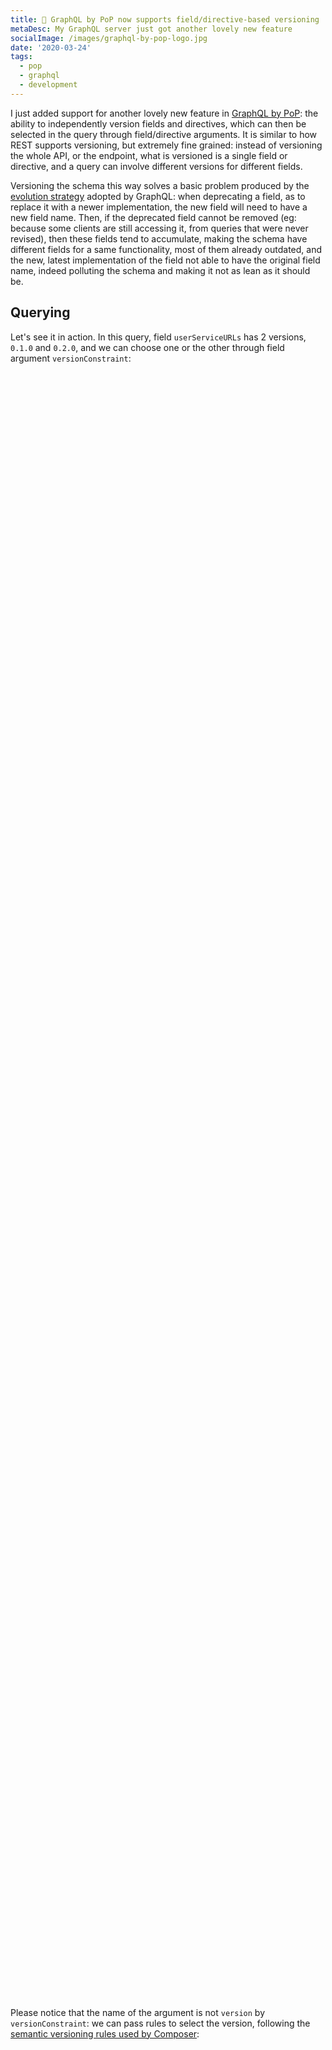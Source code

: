 ```yaml
---
title: 💯 GraphQL by PoP now supports field/directive-based versioning
metaDesc: My GraphQL server just got another lovely new feature
socialImage: /images/graphql-by-pop-logo.jpg
date: '2020-03-24'
tags:
  - pop
  - graphql
  - development
---
```


I just added support for another lovely new feature in [GraphQL by PoP](https://graphql-by-pop.com): the ability to independently version fields and directives, which can then be selected in the query through field/directive arguments. It is similar to how REST supports versioning, but extremely fine grained: instead of versioning the whole API, or the endpoint, what is versioned is a single field or directive, and a query can involve different versions for different fields.

Versioning the schema this way solves a basic problem produced by the [evolution strategy](https://graphql.org/learn/best-practices/#versioning) adopted by GraphQL: when deprecating a field, as to replace it with a newer implementation, the new field will need to have a new field name. Then, if the deprecated field cannot be removed (eg: because some clients are still accessing it, from queries that were never revised), then these fields tend to accumulate, making the schema have different fields for a same functionality, most of them already outdated, and the new, latest implementation of the field not able to have the original field name, indeed polluting the schema and making it not as lean as it should be.

## Querying

Let's see it in action. In this query, field `userServiceURLs` has 2 versions, `0.1.0` and `0.2.0`, and we can choose one or the other through field argument `versionConstraint`:

<div id="graphiql-1st" style="height: 65vh; padding-top: 0; margin-top: 1rem;" class="video-player"></div>

Please notice that the name of the argument is not `version` by `versionConstraint`: we can pass rules to select the version, following the [semantic versioning rules used by Composer](https://getcomposer.org/doc/articles/versions.md#writing-version-constraints):

<div id="graphiql-2nd" style="height: 65vh; padding-top: 0; margin-top: 1rem;" class="video-player"></div>

It works for directives too:

<div id="graphiql-5th" style="height: 65vh; padding-top: 0; margin-top: 1rem;" class="video-player"></div>

## Strategies for versioning

What happens if we do not pass the `versionConstraint`? This depends on the implementation of the API, which can choose what strategy to follow:

**Use the old version by default, until a certain date in which the new version becomes the default:**

Keep using the old version until a certain date, in which the new version will become the default one to use; while in this transition period, ask the developers to explicitly add a version constraint to the old version before that date, through a new `warning` entry in the query:

<div id="graphiql-3rd" style="height: 65vh; padding-top: 0; margin-top: 1rem;" class="video-player"></div>

**Use the latest version, and encourage the users to explicitly state which version to use:**

Use the latest version of the field whenever the `versionConstraint` is not set, and encourage the users to explicitly define which version must be used, showing the list of all available versions for that field through a new `warning` entry:

<div id="graphiql-4th" style="height: 65vh; padding-top: 0; margin-top: 1rem;" class="video-player"></div>

## Choosing the version for all fields in the query

Adding the `versionConstraint` parameter in the GraphQL endpoint itself (set in the [GraphiQL client below](https://newapi.getpop.org/graphiql/?versionConstraint=%5E0.1&query=query%20%7B%0A%20%20%23This%20will%20produce%20version%200.1.0%0A%20%20userServiceURLs%0A%7D) as `/api/endpoint/?versionConstraint=^0.1`) will implicitly define that version constraint in all fields:

<div id="graphiql-6th" style="height: 65vh; padding-top: 0; margin-top: 1rem;" class="video-player"></div>

Any field can still override this default value with its own `versionConstraint`:

<div id="graphiql-7th" style="height: 65vh; padding-top: 0; margin-top: 1rem;" class="video-player"></div>

## Visualizing the schema for some version

We can also add the `versionConstraint` parameter in the GraphQL Voyager to visualize the schema for a specific version. For instance, [in the default schema](https://newapi.getpop.org/graphql-interactive/):

![GraphQL default interactive schema](/images/versioning-field-voyager.jpg)

...field `userServiceURLs` has the following signature, which corresponds to version `0.1.0`:

![Field description for version 0.1.0](/images/versioning-field-version-010.png)

However, when [adding `?versionConstraint=^0.2` to the URL](https://newapi.getpop.org/graphql-interactive/?versionConstraint=^0.2) (which in turn sets this parameter on the endpoint), we can visualize the schema for that version constraint. Then, field `userServiceURLs` has this different signature, corresponding to version `0.2.0`:

![Field description for version 0.2.0](/images/versioning-field-version-020.png)

Please also notice that I have added the field's version as part of the field's description; that is because, currently, GraphQL doesn't feature a version attribute queryable through introspection.

<link href="https://unpkg.com/graphiql/graphiql.min.css" rel="stylesheet" />

<script
  crossorigin
  src="https://unpkg.com/react/umd/react.production.min.js"
></script>
<script
  crossorigin
  src="https://unpkg.com/react-dom/umd/react-dom.production.min.js"
></script>
<script
  crossorigin
  src="https://unpkg.com/graphiql/graphiql.min.js"
></script>

<script>
  const responseText = "Click the \"Execute Query\" button";
  const endpointGraphQLFetcher = (endpoint, graphQLParams) =>
    fetch(endpoint, {
      method: 'post',
      headers: { 'Content-Type': 'application/json' },
      body: JSON.stringify(graphQLParams),
    })
      .then(response => response.json())
      .catch(() => response.text());

  const apiURL = 'https://newapi.getpop.org/api/graphql/';
  const graphQLFetcher = graphQLParams => endpointGraphQLFetcher(apiURL, graphQLParams);

  const versionedAPIURL = `${ apiURL }?versionConstraint=^0.1`;
  const versionedGraphQLFetcher = graphQLParams => endpointGraphQLFetcher(versionedAPIURL, graphQLParams);

  ReactDOM.render(
    React.createElement(
      GraphiQL, 
      { 
        fetcher: graphQLFetcher,
        docExplorerOpen: false,
        response: responseText,
        query: "query {\n  olderVersion:userServiceURLs(versionConstraint:\"0.1.0\")\n  newerVersion:userServiceURLs(versionConstraint:\"0.2.0\")\n}"
      }
    ),
    document.getElementById('graphiql-1st'),
  );

  ReactDOM.render(
    React.createElement(
      GraphiQL, 
      { 
        fetcher: graphQLFetcher,
        docExplorerOpen: false,
        response: responseText,
        query: "query {\n  #This will produce version 0.1.0\n  firstVersion:userServiceURLs(versionConstraint:\"^0.1\")\n  # This will produce version 0.2.0\n  secondVersion:userServiceURLs(versionConstraint:\">0.1\")\n  # This will produce version 0.2.0\n  thirdVersion:userServiceURLs(versionConstraint:\"^0.2\")\n}"
      }
    ),
    document.getElementById('graphiql-2nd'),
  );

  ReactDOM.render(
    React.createElement(
      GraphiQL, 
      { 
        fetcher: graphQLFetcher,
        docExplorerOpen: false,
        response: responseText,
        query: "query {\n  #This will produce version 0.1.0, and warn the users\n  #to explicitly set a version on the query\n  userServiceURLs\n}"
      }
    ),
    document.getElementById('graphiql-3rd'),
  );

  ReactDOM.render(
    React.createElement(
      GraphiQL, 
      { 
        fetcher: graphQLFetcher,
        docExplorerOpen: false,
        response: responseText,
        query: "query {\n  #This will produce version 0.2.0 and show\n  #all available versions to the users\n  userServiceData\n}"
      }
    ),
    document.getElementById('graphiql-4th'),
  );

  ReactDOM.render(
    React.createElement(
      GraphiQL, 
      { 
        fetcher: graphQLFetcher,
        docExplorerOpen: false,
        response: responseText,
        query: "query {\n  post(id:1) {\n    titleCase:title@makeTitle(versionConstraint:\"^0.1\")\n    upperCase:title@makeTitle(versionConstraint:\"^0.2\")\n  }\n}"
      }
    ),
    document.getElementById('graphiql-5th'),
  );

  ReactDOM.render(
    React.createElement(
      GraphiQL, 
      { 
        fetcher: versionedGraphQLFetcher,
        docExplorerOpen: false,
        response: responseText,
        query: "query {\n  #This will produce version 0.1.0\n  userServiceURLs\n}"
      }
    ),
    document.getElementById('graphiql-6th'),
  );

  ReactDOM.render(
    React.createElement(
      GraphiQL, 
      { 
        fetcher: versionedGraphQLFetcher,
        docExplorerOpen: false,
        response: responseText,
        query: "query {\n  #This will produce version 0.1.0\n  implicitVersion: userServiceURLs\n  #This will produce version 0.2.0\n  explicitVersion: userServiceURLs(versionConstraint:\"^0.2\")\n}"
      }
    ),
    document.getElementById('graphiql-7th'),
  );
</script>
